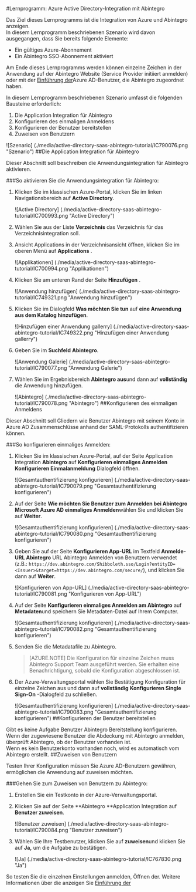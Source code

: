 <properties 
    pageTitle="Lernprogramm: Azure Active Directory-Integration mit Abintegro | Microsoft Azure" 
    description="Erfahren Sie, wie mit Abintegro in Azure Active Directory-auf automatisierte Bereitstellung und mehr!" 
    services="active-directory" 
    authors="jeevansd"  
    documentationCenter="na" 
    manager="femila"/>
<tags 
    ms.service="active-directory" 
    ms.devlang="na" 
    ms.topic="article" 
    ms.tgt_pltfrm="na" 
    ms.workload="identity" 
    ms.date="09/29/2016" 
    ms.author="jeedes" />

#<a name="tutorial-azure-active-directory-integration-with-abintegro"></a>Lernprogramm: Azure Active Directory-Integration mit Abintegro

Das Ziel dieses Lernprogramms ist die Integration von Azure und Abintegro anzeigen.  
In diesem Lernprogramm beschriebenen Szenario wird davon ausgegangen, dass Sie bereits folgende Elemente:

-   Ein gültiges Azure-Abonnement
-   Ein Abintegro SSO-Abonnement aktiviert

Am Ende dieses Lernprogramms werden können einzelne Zeichen in der Anwendung auf der Abintegro Website (Service Provider initiiert anmelden) oder mit der [Einführung der](active-directory-saas-access-panel-introduction.md)Azure AD-Benutzer, die Abintegro zugeordnet haben.

In diesem Lernprogramm beschriebenen Szenario umfasst die folgenden Bausteine erforderlich:

1.  Die Application Integration für Abintegro
2.  Konfigurieren des einmaligen Anmeldens
3.  Konfigurieren der Benutzer bereitstellen
4.  Zuweisen von Benutzern

![Szenario] (./media/active-directory-saas-abintegro-tutorial/IC790076.png "Szenario")
##<a name="enabling-the-application-integration-for-abintegro"></a>Die Application Integration für Abintegro

Dieser Abschnitt soll beschreiben die Anwendungsintegration für Abintegro aktivieren.

###<a name="to-enable-the-application-integration-for-abintegro-perform-the-following-steps"></a>So aktivieren Sie die Anwendungsintegration für Abintegro:

1.  Klicken Sie im klassischen Azure-Portal, klicken Sie im linken Navigationsbereich auf **Active Directory**.

    ![Active Directory] (./media/active-directory-saas-abintegro-tutorial/IC700993.png "Active Directory")

2.  Wählen Sie aus der Liste **Verzeichnis** das Verzeichnis für das Verzeichnisintegration soll.

3.  Ansicht Applications in der Verzeichnisansicht öffnen, klicken Sie im oberen Menü auf **Applications** .

    ![Applikationen] (./media/active-directory-saas-abintegro-tutorial/IC700994.png "Applikationen")

4.  Klicken Sie am unteren Rand der Seite **Hinzufügen** .

    ![Anwendung hinzufügen] (./media/active-directory-saas-abintegro-tutorial/IC749321.png "Anwendung hinzufügen")

5.  Klicken Sie im Dialogfeld **Was möchten Sie tun** auf **eine Anwendung aus dem Katalog hinzufügen**.

    ![Hinzufügen einer Anwendung gallerry] (./media/active-directory-saas-abintegro-tutorial/IC749322.png "Hinzufügen einer Anwendung gallerry")

6.  Geben Sie im **Suchfeld** **Abintegro**.

    ![Anwendung Galerie] (./media/active-directory-saas-abintegro-tutorial/IC790077.png "Anwendung Galerie")

7.  Wählen Sie im Ergebnisbereich **Abintegro aus**und dann auf **vollständig** die Anwendung hinzufügen.

    ![Abintegro] (./media/active-directory-saas-abintegro-tutorial/IC790078.png "Abintegro")
##<a name="configuring-single-sign-on"></a>Konfigurieren des einmaligen Anmeldens

Dieser Abschnitt soll Gliedern wie Benutzer Abintegro mit seinem Konto in Azure AD Zusammenschlüsse anhand der SAML-Protokolls authentifizieren können.

###<a name="to-configure-single-sign-on-perform-the-following-steps"></a>So konfigurieren einmaliges Anmelden:

1.  Klicken Sie im klassischen Azure-Portal, auf der Seite Application Integration **Abintegro** auf **Konfigurieren einmaliges Anmelden** **Konfigurieren Einmalanmeldung** Dialogfeld öffnen.

    ![Gesamtauthentifizierung konfigurieren] (./media/active-directory-saas-abintegro-tutorial/IC790079.png "Gesamtauthentifizierung konfigurieren")

2.  Auf der Seite **Wie möchten Sie Benutzer zum Anmelden bei Abintegro** **Microsoft Azure AD einmaliges Anmelden**wählen Sie und klicken Sie auf **Weiter**.

    ![Gesamtauthentifizierung konfigurieren] (./media/active-directory-saas-abintegro-tutorial/IC790080.png "Gesamtauthentifizierung konfigurieren")

3.  Geben Sie auf der Seite **Konfigurieren App-URL** im Textfeld **Anmelde-URL Abintegro** URL Abintegro Anmelden von Benutzern verwendet (z.B.: `https://dev.abintegro.com/Shibboleth.sso/Login?entityID=<Issuer>&target=https://dev.abintegro.com/secure/`), und klicken Sie dann auf **Weiter**.

    ![Konfigurieren von App-URL] (./media/active-directory-saas-abintegro-tutorial/IC790081.png "Konfigurieren von App-URL")

4.  Auf der Seite **Konfigurieren einmaliges Anmelden am Abintegro** auf **Metadaten**und speichern Sie Metadaten-Datei auf Ihrem Computer.

    ![Gesamtauthentifizierung konfigurieren] (./media/active-directory-saas-abintegro-tutorial/IC790082.png "Gesamtauthentifizierung konfigurieren")

5.  Senden Sie die Metadatafile zu Abintegro.

    >[AZURE.NOTE] Die Konfiguration für einzelne Zeichen muss Abintegro Support Team ausgeführt werden. Sie erhalten eine Benachrichtigung, sobald die Konfiguration abgeschlossen ist.

6.  Der Azure-Verwaltungsportal wählen Sie Bestätigung Konfiguration für einzelne Zeichen aus und dann auf **vollständig** **Konfigurieren Single Sign-On** -Dialogfeld zu schließen.

    ![Gesamtauthentifizierung konfigurieren] (./media/active-directory-saas-abintegro-tutorial/IC790083.png "Gesamtauthentifizierung konfigurieren")
##<a name="configuring-user-provisioning"></a>Konfigurieren der Benutzer bereitstellen

Gibt es keine Aufgabe Benutzer Abintegro Bereitstellung konfigurieren.  
Wenn der zugewiesene Benutzer die Abdeckung mit Abintegro anmelden, überprüft Abintegro, ob der Benutzer vorhanden ist.  
Wenn es kein Benutzerkonto vorhanden noch, wird es automatisch vom Abintegro erstellt.
##<a name="assigning-users"></a>Zuweisen von Benutzern

Testen Ihrer Konfiguration müssen Sie Azure AD-Benutzern gewähren, ermöglichen die Anwendung auf zuweisen möchten.

###<a name="to-assign-users-to-abintegro-perform-the-following-steps"></a>Gehen Sie zum Zuweisen von Benutzern zu Abintegro:

1.  Erstellen Sie ein Testkonto in der Azure-Verwaltungsportal.

2.  Klicken Sie auf der Seite **Abintegro **Application Integration auf **Benutzer zuweisen**.

    ![Benutzer zuweisen] (./media/active-directory-saas-abintegro-tutorial/IC790084.png "Benutzer zuweisen")

3.  Wählen Sie Ihre Testbenutzer, klicken Sie auf **zuweisen**und klicken Sie auf **Ja,** um die Aufgabe zu bestätigen.

    ![Ja] (./media/active-directory-saas-abintegro-tutorial/IC767830.png "Ja")

So testen Sie die einzelnen Einstellungen anmelden, Öffnen der. Weitere Informationen über die anzeigen Sie [Einführung der](active-directory-saas-access-panel-introduction.md)
